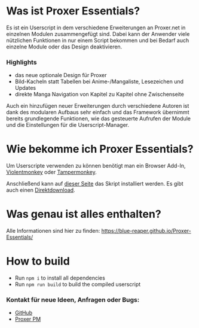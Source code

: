 # Was ist Proxer Essentials?

Es ist ein Userscript in dem verschiedene Erweiterungen an Proxer.net in einzelnen Modulen zusammengefügt sind.
Dabei kann der Anwender viele nützlichen Funktionen in nur einem Script bekommen und bei Bedarf auch einzelne Module oder das Design deaktivieren.

### Highlights

- das neue optionale Design für Proxer
- Bild-Kacheln statt Tabellen bei Anime-/Mangaliste, Lesezeichen und Updates
- direkte Manga Navigation von Kapitel zu Kapitel ohne Zwischenseite

Auch ein hinzufügen neuer Erweiterungen durch verschiedene Autoren ist dank des modularen Aufbaus sehr einfach und das Framework übernimmt bereits grundlegende Funktionen, wie das gesteuerte Aufrufen der Module und die Einstellungen für die Userscript-Manager.

# Wie bekomme ich Proxer Essentials?

Um Userscripte verwenden zu können benötigt man ein Browser Add-In, [Violentmonkey](https://violentmonkey.github.io/) oder [Tampermonkey](https://tampermonkey.net/).

Anschließend kann auf [dieser Seite](https://openuserjs.org/scripts/Blue.Reaper/Proxer_Essentials) das Skript installiert werden. Es gibt auch einen [Direktdownload](https://openuserjs.org/install/Blue.Reaper/Proxer_Essentials.user.js).

# Was genau ist alles enthalten?

Alle Informationen sind hier zu finden: https://blue-reaper.github.io/Proxer-Essentials/

# How to build

- Run `npm i` to install all dependencies
- Run `npm run build` to build the compiled userscript

### Kontakt für neue Ideen, Anfragen oder Bugs:

- [GitHub](https://github.com/Blue-Reaper/Proxer-Essentials/issues/new/choose)
- [Proxer PM](https://proxer.net/messages?s=new&id=422227)
